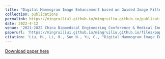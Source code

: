 ```yaml
---
title: "Digital Mammogram Image Enhancement based on Guided Image Filtering and Histogram Equalization."
collection: publications
permalink: https://mingruiliu1.github.io/mingruiliu.github.io/publication/2009-10-01-paper-title-number-1
date: 2022-4-12
venue: '2021-2022 China Biomedical Engineering Conference & Medical Innovation Summit'
paperurl: 'https://mingruiliu1.github.io/mingruiliu.github.io/files/paper1.pdf'
citation: 'Liu, M., Li, H., Sun N., Yu, C., "Digital Mammogram Image Enhancement based on Guided Image Filtering and Histogram Equalization", 2021-2022 China Biomedical Engineering Conference & Medical Innovation Summit, Guangzhou, China'
---
```


[Download paper here](https://mingruiliu1.github.io/mingruiliu.github.io/files/paper1.pdf)

